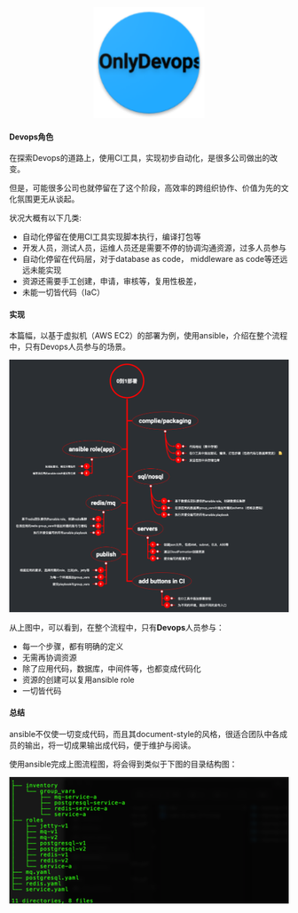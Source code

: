<p align="center">
   <img width="200" src="only_devops.png">
</p>

#### Devops角色

在探索Devops的道路上，使用CI工具，实现初步自动化，是很多公司做出的改变。

但是，可能很多公司也就停留在了这个阶段，高效率的跨组织协作、价值为先的文化氛围更无从谈起。

状况大概有以下几类:

- 自动化停留在使用CI工具实现脚本执行，编译打包等
- 开发人员，测试人员，运维人员还是需要不停的协调沟通资源，过多人员参与
- 自动化停留在代码层，对于database as code， middleware as code等还远远未能实现
- 资源还需要手工创建，申请，审核等，复用性极差，
- 未能一切皆代码（IaC）

#### 实现

本篇幅，以基于虚拟机（AWS EC2）的部署为例，使用ansible，介绍在整个流程中，只有Devops人员参与的场景。

![1](from_zero_to_one.png)

从上图中，可以看到，在整个流程中，只有**Devops**人员参与：

- 每一个步骤，都有明确的定义
- 无需再协调资源
- 除了应用代码，数据库，中间件等，也都变成代码化
- 资源的创建可以复用ansible role
- 一切皆代码

#### 总结

ansible不仅使一切变成代码，而且其document-style的风格，很适合团队中各成员的输出，将一切成果输出成代码，便于维护与阅读。

使用ansible完成上图流程图，将会得到类似于下图的目录结构图：

![2](structure.png)
